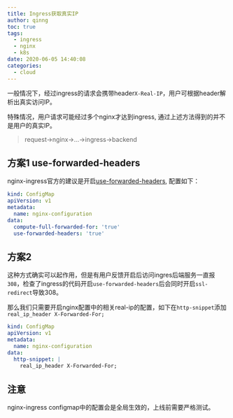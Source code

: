 ```yaml
---
title: Ingress获取真实IP
author: qinng
toc: true
tags:
  - ingress
  - nginx
  - k8s
date: 2020-06-05 14:40:08
categories:
  - cloud
---
```


一般情况下，经过ingress的请求会携带header`X-Real-IP`，用户可根据header解析出真实访问IP。

特殊情况，用户请求可能经过多个nginx才达到ingress, 通过上述方法得到的并不是用户的真实IP。
> request->nginx->...->ingress->backend

## 方案1 use-forwarded-headers
nginx-ingress官方的建议是开启[use-forwarded-headers](https://kubernetes.github.io/ingress-nginx/user-guide/nginx-configuration/configmap/#forwarded-for-header), 配置如下：

```yaml
kind: ConfigMap
apiVersion: v1
metadata:
  name: nginx-configuration
data:
  compute-full-forwarded-for: 'true'
  use-forwarded-headers: 'true'
```

## 方案2 
这种方式确实可以起作用，但是有用户反馈开启后访问ingres后端服务一直报`308`，检查了ingress的代码开启`use-forwarded-headers`后会同时开启`ssl-redirect`导致308。

那么我们只需要开启nginx配置中的相关real-ip的配置，如下在`http-snippet`添加`real_ip_header X-Forwarded-For;`

```yaml
kind: ConfigMap
apiVersion: v1
metadata:
  name: nginx-configuration
data:
  http-snippet: |
    real_ip_header X-Forwarded-For;
```

## 注意
nginx-ingress configmap中的配置会是全局生效的，上线前需要严格测试。